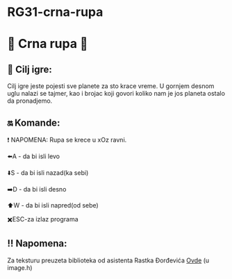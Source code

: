 # RG31-crna-rupa 

# :milky_way: Crna rupa :milky_way:
 
## :page_with_curl: Cilj igre:
Cilj igre jeste pojesti sve planete za sto krace vreme. U gornjem desnom uglu nalazi se tajmer, kao i brojac koji govori koliko nam je jos planeta ostalo da pronadjemo.
 
## :on: Komande:

:heavy_exclamation_mark: NAPOMENA: Rupa se krece u xOz ravni.

:arrow_left:A - da bi isli levo

:arrow_down:S - da bi isli nazad(ka sebi)

:arrow_right:D - da bi isli desno

:arrow_up:W - da bi isli napred(od sebe)

:heavy_multiplication_x:ESC-za izlaz programa

 ## :bangbang: Napomena:
 
 Za teksturu preuzeta biblioteka od asistenta Rastka Đorđevića [Ovde](http://www.matf.bg.ac.rs/p/rastko-djordjevic/cas/2805/cas-7/) (u image.h)


